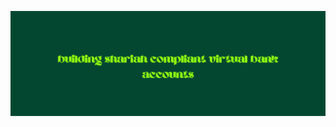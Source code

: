 <p>
<img src="https://raw.githubusercontent.com/getamanah/.github/refs/heads/main/profile/amanah%20header.png" />
</p>
